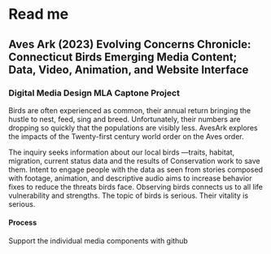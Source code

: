 # Read me

## Aves Ark (2023) Evolving Concerns Chronicle: Connecticut Birds Emerging Media Content; Data, Video, Animation, and Website Interface 

### Digital Media Design MLA Captone Project

Birds are often experienced as common, their annual return bringing the hustle to nest, feed, sing and breed. Unfortunately, their numbers are dropping so quickly that the populations are visibly less. AvesArk explores the impacts of the Twenty-first century world order on the Aves order. 

The inquiry seeks information about our local birds —traits, habitat, migration, current status data and the results of Conservation work to save them. Intent to engage people with the data as seen from stories composed with footage, animation, and descriptive audio aims to increase behavior fixes to reduce the threats birds face. Observing birds connects us to all life vulnerability and strengths. The topic of birds is serious. Their vitality is serious. 

#### Process

Support the individual media components with github
